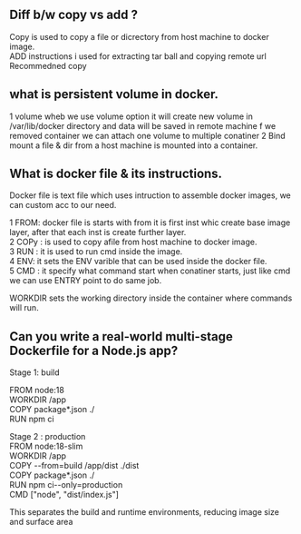 ## Diff b/w copy vs add ?

Copy is used to copy a file or dicrectory from host machine to docker image.  
ADD instructions i used for extracting tar ball and copying remote url  
Recommedned copy  

## what is persistent volume in docker.

1 volume wheb we use volume option it will create new volume in /var/lib/docker directory and data will be saved in remote machine f we removed container we can attach one volume to multiple conatiner
2 Bind mount a file & dir from a host machine is mounted into a container.

## What is docker file & its instructions.
Docker file is text file which uses intruction to assemble docker images, we can custom acc to our need.  

1 FROM: docker file is starts with from it is first inst whic create base image layer, after that each inst is create further layer.  
2 COPy : is used to copy afile from host machine to docker image.  
3 RUN : it is used to run cmd inside the image.  
4 ENV: it sets the ENV varible that can be used inside the docker file.  
5 CMD : it specify what command start when conatiner starts, just like cmd we can use ENTRY point to do same job.  
 
WORKDIR  sets the working directory inside the container where commands will run.  

## Can you write a real-world multi-stage Dockerfile for a Node.js app?

 Stage 1: build  

FROM node:18   
WORKDIR /app  
COPY package*.json ./  
RUN npm ci  

Stage 2 : production  
FROM node:18-slim  
WORKDIR /app    
COPY --from=build /app/dist ./dist  
COPY package*.json ./  
RUN npm ci--only=production  
CMD ["node", "dist/index.js"]    

This separates the build and runtime environments, reducing image size and surface area



